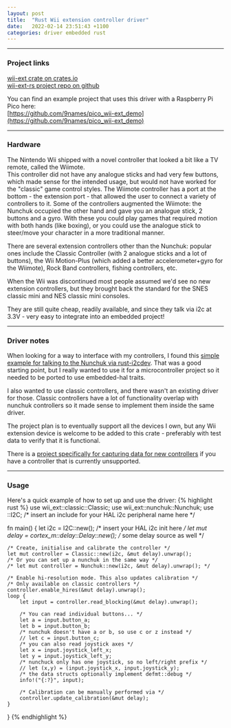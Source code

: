 ```yaml
---
layout: post
title:  "Rust Wii extension controller driver"
date:   2022-02-14 23:51:43 +1100
categories: driver embedded rust
---
```



---
### Project links

[wii-ext crate on crates.io](https://crates.io/crates/wii-ext)  
[wii-ext-rs project repo on github](https://github.com/9names/wii-ext-rs)  

You can find an example project that uses this driver with a Raspberry Pi Pico here:  
[https://github.com/9names/pico_wii-ext_demo](https://github.com/9names/pico_wii-ext_demo)

---

### Hardware
The Nintendo Wii shipped with a novel controller that looked a bit like a TV remote, called the Wiimote.  
This controller did not have any analogue sticks and had very few buttons, which made sense for the intended usage, but would not have worked for the "classic" game control styles.
The Wiimote controller has a port at the bottom - the extension port - that allowed the user to connect a variety of controllers to it. Some of the controllers augmented the Wiimote: the Nunchuk occupied the other hand and gave you an analogue stick, 2 buttons and a gyro. With these you could play games that required motion with both hands (like boxing), or you could use the analogue stick to steer/move your character in a more traditional manner.

There are several extension controllers other than the Nunchuk: popular ones include the Classic Controller (with 2 analogue sticks and a lot of buttons), the Wii Motion-Plus (which added a better accelerometer+gyro for the Wiimote), Rock Band controllers, fishing controllers, etc.

When the Wii was discontinued most people assumed we'd see no new extension controllers, but they brought back the standard for the SNES classic mini and NES classic mini consoles.

They are still quite cheap, readily available, and since they talk via i2c at 3.3V - very easy to integrate into an embedded project!

---

### Driver notes
When looking for a way to interface with my controllers, I found this [simple example for talking to the Nunchuk via rust-i2cdev](https://github.com/rust-embedded/rust-i2cdev/blob/master/examples/nunchuck.rs). That was a good starting point, but I really wanted to use it for a microcontroller project so it needed to be ported to use embedded-hal traits.

I also wanted to use classic controllers, and there wasn't an existing driver for those. Classic controllers have a lot of functionality overlap with nunchuk controllers so it made sense to implement them inside the same driver.

The project plan is to eventually support all the devices I own, but any Wii extension device is welcome to be added to this crate - preferably  with test data to verify that it is functional.

There is a [project specifically for capturing data for new controllers](https://github.com/9names/wii-ext-datacapture) if you have a controller that is currently unsupported.

---
### Usage
Here's a quick example of how to set up and use the driver: 
{% highlight rust %}
use wii_ext::classic::Classic;
use wii_ext::nunchuk::Nunchuk;
use ::I2C; /* insert an include for your HAL i2c peripheral name here */

fn main() {
    let i2c = I2C::new(); /* insert your HAL i2c init here */
    let mut delay = cortex_m::delay::Delay::new(); /* some delay source as well */
    
    /* Create, initialise and calibrate the controller */
    let mut controller = Classic::new(i2c, &mut delay).unwrap();
    /* Or you can set up a nunchuk in the same way */
    /* let mut controller = Nunchuk::new(i2c, &mut delay).unwrap(); */

    /* Enable hi-resolution mode. This also updates calibration */
    /* Only available on classic controllers */
    controller.enable_hires(&mut delay).unwrap();
    loop {
        let input = controller.read_blocking(&mut delay).unwrap();

        /* You can read individual buttons... */
        let a = input.button_a;
        let b = input.button_b;
        /* nunchuk doesn't have a or b, so use c or z instead */
        // let c = input.button_c;
        /* you can also read joystick axes */
        let x = input.joystick_left_x;
        let y = input.joystick_left_y;
        /* nunchuck only has one joystick, so no left/right prefix */
        // let (x,y) = (input.joystick_x, input.joystick_y);
        /* the data structs optionally implement defmt::debug */
        info!("{:?}", input);

        /* Calibration can be manually performed via */
        controller.update_calibration(&mut delay);
    }
}
{% endhighlight %}
